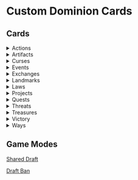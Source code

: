 # Custom Dominion Cards

## Cards

<details>
<summary>Actions</summary>

[![Forest Path](/Images/Forest_Path_v0.1.png)](/Action/ForestPath.md)
[![Greedy Baron](/Images/Greedy_Baron_v0.1.0.png)](/Action/GreedyBaron.md)
[![Longbowman](/Images/Longbowman_v0.1.0.png)](/Action/Longbowman.md)

</details>

<details>
<summary>Artifacts</summary>

[![Anvil](/Images/Anvil_v0.2.png)](/Artifact/Anvil.md)
[![Crystal Ball](/Images/Crystal_Ball_v0.1.png)](/Artifact/CrystalBall.md)
[![Hand of Midas](/Images/Hand_of_Midas_v0.2.png)](/Artifact/HandOfMidas.md)
[![Jousting Lance](/Images/Jousting_Lance_v0.1.png)](/Artifact/JoustingLance.md)
[![Mask](/Images/Mask_v0.1.png)](/Artifact/Mask.md)
[![Sextant](/Images/Sextant_v0.1.png)](/Artifact/Sextant.md)

</details>

<details>
<summary>Curses</summary>

[![Brain Sap](/Images/Brain_Sap_v0.1.png)](/Artifact/BrainSap.md)
[![Decay](/Images/Decay_v0.1.png)](/Artifact/Decay.md)
[![Eternal Curse](/Images/Eternal_Curse_v0.2.png)](/Artifact/EternalCurse.md)
[![Impending Doom](/Images/Impending_Doom_v0.1.png)](/Artifact/ImpendingDoom.md)

</details>

<details>
<summary>Events</summary>

[![Ambush](/Images/Ambush_v0.3.0.png)](/Event/Ambush.md)
[![Auction](/Images/Auction_v0.2.png)](/Event/Auction.md)
[![Bewitch](/Images/Bewitch_v0.1.0.png)](/Event/Bewitch.md)
[![Blockade](/Images/Blockade_v0.1.png)](/Event/Blockade.md)
[![Charge](/Images/Charge_v0.2.0.png)](/Event/Charge.md)
[![Charity](/Images/Charity_v0.3.0.png)](/Event/Charity.md)
[![Dark Carnival](/Images/Dark_Carnival_v0.1.png)](/Event/DarkCarnival.md)
[![Debt Collection](/Images/Debt_Collection_v0.2.png)](/Event/DebtCollection.md)
[![Evening Feast](/Images/Evening_Feast_v0.1.0.png)](/Event/EveningFeast.md)
[![Excavate](/Images/Excavate_v0.2.0.png)](/Event/Excavate.md)
[![Funeral Pyre](/Images/Funeral_Pyre_v0.2.0.png)](/Event/FuneralPyre.md)
[![Grave Robbery](/Images/Grave_Robbery_v0.2.0.png)](/Event/GraveRobbery.md)
[![Heist](/Images/Heist_v0.3.0.png)](/Event/Heist.md)
[![Heroic Sacrifice](/Images/Heroic_Sacrifice_v0.3.0.png)](/Event/HeroicSacrifice.md)
[![Hidden Cache](/Images/Hidden_Cache_v0.1.0.png)](/Event/HiddenCache.md)
[![Hiding the Loot](/Images/Hiding_the_Loot_v0.1.png)](/Event/HidingTheLoot.md)
[![Highway Robbery](/Images/Highway_Robbery_v0.1.0.png)](/Event/HighwayRobbery.md)
[![Inspire Morale](/Images/Inspire_Morale_v0.2.0.png)](/Event/InspireMorale.md)
[![Invade](/Images/Invade_v0.1.0.png)](/Event/Invade.md)
[![Joust](/Images/Joust_v0.2.0.png)](/Event/Joust.md)
[![Lone Knight](/Images/Lone_Knight_v0.1.0.png)](/Event/LoneKnight.md)
[![Maelstrom](/Images/Maelstrom_v0.3.0.png)](/Event/Maelstrom.md)
[![Maraud](/Images/Maurad_v0.1.0.png)](/Event/Maraud.md)
[![Masquerade Ball](/Images/Masquerade_Ball_v0.3.0.png)](/Event/MasqueradeBall.md)
[![Meld](/Images/Meld_v0.2.0.png)](/Event/Meld.md)
[![Peaceful Evening](/Images/Peaceful_Evening_v0.1.0.png)](/Event/Peaceful_Evening.md)
[![Perilous Journey](/Images/Perilous_Journey_v0.2.0.png)](/Event/Perilous_Journey.md)
[![Pirate's Curse](/Images/Pirate's_Curse_v0.1.0.png)](/Event/PiratesCurse.md)
[![Prohibition](/Images/Prohibition_v0.1.0.png)](/Event/Prohibition.md)
[![Ransack](/Images/Ransack_v0.2.0.png)](/Event/Ransack.md)
[![Recruit](/Images/Recruit_v0.1.0.png)](/Event/Recruit.md)
[![Shady Deal](/Images/Shady_Deal_v0.2.0.png)](/Event/ShadyDeal.md)
[![Siege](/Images/Siege_v0.2.0.png)](/Event/Siege.md)
[![Smuggling Ring](/Images/Smuggling_Ring_v0.1.0.png)](/Event/SmugglingRing.md)
[![Stiff Loan](/Images/Stiff_Loan_v0.2.0.png)](/Event/StiffLoan.md)
[![Street Bargain](/Images/Street_Bargain_v0.1.0.png)](/Event/StreetBargain.md)
[![Tarot Reading](/Images/Tarot_Reading_v0.3.0.png)](/Event/TarotReading.md)
[![Trek](/Images/Trek_v0.2.0.png)](/Event/Trek.md)
[![Unearthed Riches](/Images/Unearthed_Riches_v0.1.png)](/Event/Unearthed_Riches.md)
[![Usurp the Duke](/Images/Usurp_the_Duke_v0.1.0.png)](/Event/UsurpTheDuke.md)
[![Volley](/Images/Volley_v0.1.0.png)](/Event/Volley.md)

</details>

<details>
<summary>Exchanges</summary>

[![Borrow](/Images/Borrow_v0.1.0.png)](/Exchange/Borrow.md)
[![Confess](/Images/Confess_v0.1.0.png)](/Exchange/Confess.md)
[![Indentured Servitude](/Images/Indentured_Servitude_v0.1.0.png)](/Exchange/IndenturedServitude.md)
[![Smuggle](/Images/Smuggle_v0.1.0.png)](/Exchange/Smuggle.md)

</details>

<details>
<summary>Landmarks</summary>

[![Barren Wasteland](/Images/Barren_Wasteland_v0.1.png)](/Landmark/BarrenWasteland.md)
[![Cottage](/Images/Cottage_v0.1.png)](/Landmark/Cottage.md)
[![Crone's Hut](/Images/Crone's_Hut_v0.1.png)](/Landmark/CronesHut.md)
[![Guild Hall](/Images/Guild_Hall_v0.2.0.png)](/Landmark/GuildHall.md)
[![Infested Sewers](/Images/Infested_Sewers_v0.1.0.png)](/Landmark/InfestedSewers.md)
[![Jungle Ruins](/Images/Jungle_Ruins_v0.1.0.png)](/Landmark/JungleRuins.md)
[![Rubble](/Images/Rubble_v0.1.1.png)](/Landmark/Rubble.md)
[![Secluded Temple](/Images/Secluded_Temple_v0.1.0.png)](/Landmark/SecludedTemple.md)
[![Shipwreck](/Images/Shipwreck_v0.2.0.png)](/Landmark/Shipwreck.md)

</details>

<details>
<summary>Laws</summary>

[![Restoration](/Images/Restoration_v0.1.0.png)](/Law/Restoration.md)
[![Trade Sanctions](/Images/Trade_Sanctions_v0.1.0.png)](/Law/TradeSanctions.md)

</details>

<details>
<summary>Projects</summary>

[![Ancient Worship](/Images/Ancient_Worship_v0.1.0.png)](/Project/AncientWorship.md)
[![Copppersmith](/Images/Coppersmith_v0.2.0.png)](/Project/Coppersmith.md)
[![Harbour](/Images/Harbour_v0.2.0.png)](/Project/Harbour.md)
[![Hunting Dogs](/Images/Hunting_Dogs_v0.1.0.png)](/Project/HuntingDogs.md)
[![Iron Casting](/Images/Iron_Casting_v0.2.0.png)](/Project/IronCasting.md)
[![Marketplace](/Images/Marketplace_v0.2.0.png)](/Project/Marketplace.md)
[![Mercantilism](/Images/Mercantilism_v0.3.0.png)](/Project/Mercantilism.md)
[![Raiding Party](/Images/Raiding_Party_v0.2.0.png)](/Project/RaidingParty.md)
[![Placer Mines](/Images/Placer_Mines_v0.1.0.png)](/Project/PlacerMines.md)
[![Printing Press](/Images/Printing_Press_v0.1.0.png)](/Project/PrintingPress.md)
[![Reinforcements](/Images/Reinforcements_v0.2.png)](/Project/Reinforcements.md)
[![Theocracy](/Images/Theocracy_v0.1.0.png)](/Project/Theocracy.md)
[![Town Hall](/Images/Town_Hall_v0.1.0.png)](/Project/TownHall.md)

</details>

<details>
<summary>Quests</summary>

[![Demonic Pact](/Images/Demonic_Pact_v0.4.0.png)](/Quest/DemonicPact.md)
[![Desert Journey](/Images/Desert_Journey_v0.3.3.png)](/Quest/DesertJourney.md)
[![Expand Territory](/Images/Expand_Territory_v0.1.2.png)](/Quest/ExpandTerritory.md)
[![Hire a Local](/Images/Hire_a_Local_v0.2.0.png)](/Quest/HireALocal.md)
[![Hunt for Bounty](/Images/Hunt_for_Bounty_v0.3.0.png)](/Quest/HuntForBounty.md)
[![Isolated Retreat](/Images/Isolated_Retreat_v0.2.0.png)](/Quest/IsolatedRetreat.md)
[![Shopping Spree](/Images/Shopping_Spree_v0.1.1.png)](/Quest/ShoppingSpree.md)
[![Take Hostages](/Images/Take_Hostages_v0.1.1.png)](/Quest/TakeHostages.md)
[![Winter Hunt](/Images/Winter_Hunt_v0.4.0.png)](/Quest/WinterHunt.md)

</details>

<details>
<summary>Threats</summary>

[![Bandits](/Threat/Images/Bandits_v0.1.0.png)](/Threat/Bandits.md)
[![Blizzard](/Threat/Images/Blizzard_v0.1.0.png)](/Threat/Blizzard.md)
[![Dragon](/Threat/Images/Dragon_v0.1.0.png)](/Threat/Dragon.md)
[![Pirates](/Threat/Images/Pirates_v0.1.0.png)](/Threat/Pirates.md)
[![Secret Cult](/Threat/Images/Secret_Cult_v0.1.0.png)](/Threat/SecretCult.md)
[![Spirits](/Threat/Images/Spirits_v0.1.0.png)](/Threat/Spirits.md)
[![Swamp Hag](/Threat/Images/Swamp_Hag_v0.1.0.png)](/Threat/SwampHag.md)

</details>

<details>
<summary>Treasures</summary>

[![Buried Treasure](/Images/Buried_Treasure_v0.1.png)](/Treasure/BuriedTreasure.md)
[![Dragon's Hoard](/Images/Dragon's_Hoard_v0.2.0.png)](/Treasure/DragonsHoard.md)
[![Foreign Currency](/Images/Foreign_Currency_v0.1.png)](/Treasure/ForeignCurrency.md)
[![Pirate's Curse](/Images/Pirate's_Curse_v0.2.png)](/Treasure/PiratesCurse.md)
[![Stolen Jewels](/Images/Stolen_Jewels_v0.3.png)](/Treasure/StolenJewels.md)

</details>

<details>
<summary>Victory</summary>

[![Swamp](/Victory/Images/Swamp_v0.1.png)](/Victory/Swamp.md)
[![Rice Field](/Victory/Images/Rice_Field_v0.2.png)](/Victory/RiceField.md)
[![Plains](/Victory/Images/Plains_v0.1.png)](/Victory/Plains.md)

</details>

<details>
<summary>Ways</summary>

[![Way of the Bee](/Way/Images/Way_of_the_Bee_v0.2.0.png)](/Way/WayOfTheBee.md)
[![Way of the Panda](/Way/Images/Way_of_the_Panda_v0.1.0.png)](/Way/WayOfThePanda.md)
[![Way of the Parrot](/Way/Images/Way_of_the_Parrot_v0.2.0.png)](/Way/WayOfTheParrot.md)

</details>

## Game Modes

[Shared Draft](/GameModes/SharedDraft.md)

[Draft Ban](/GameModes/DraftBan.md)
